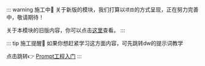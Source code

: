::: warning 施工中🚧
关于新版的模块，我们打算以`项目`的方式呈现，正在努力完善中，敬请期待！

关于本模块的旧版内容，你可以点击[这里](/2023旧版内容/旧版内容索引)查看。
:::

::: tip 施工提醒🚧
如果你想赶紧学习这方面内容，可先跳转dw的提示词教学

点击跳转👉 [Prompt工程入门](https://datawhaler.feishu.cn/wiki/C6CiwV0LFi8xWQk8wI1c3w92nSg)
:::
